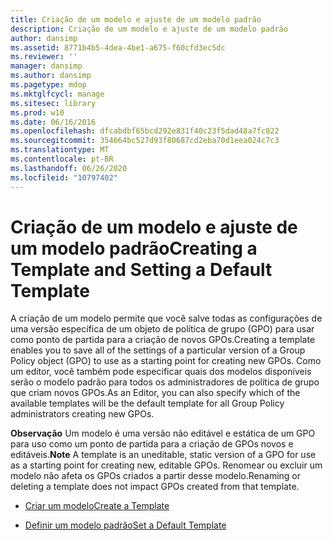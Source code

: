 ```yaml
---
title: Criação de um modelo e ajuste de um modelo padrão
description: Criação de um modelo e ajuste de um modelo padrão
author: dansimp
ms.assetid: 8771b4b5-4dea-4be1-a675-f60cfd3ec5dc
ms.reviewer: ''
manager: dansimp
ms.author: dansimp
ms.pagetype: mdop
ms.mktglfcycl: manage
ms.sitesec: library
ms.prod: w10
ms.date: 06/16/2016
ms.openlocfilehash: dfcabdbf65bcd292e831f40c23f5dad48a7fc022
ms.sourcegitcommit: 354664bc527d93f80687cd2eba70d1eea024c7c3
ms.translationtype: MT
ms.contentlocale: pt-BR
ms.lasthandoff: 06/26/2020
ms.locfileid: "10797402"
---
```

# <span data-ttu-id="63e23-103">Criação de um modelo e ajuste de um modelo padrão</span><span class="sxs-lookup"><span data-stu-id="63e23-103">Creating a Template and Setting a Default Template</span></span>


<span data-ttu-id="63e23-104">A criação de um modelo permite que você salve todas as configurações de uma versão específica de um objeto de política de grupo (GPO) para usar como ponto de partida para a criação de novos GPOs.</span><span class="sxs-lookup"><span data-stu-id="63e23-104">Creating a template enables you to save all of the settings of a particular version of a Group Policy object (GPO) to use as a starting point for creating new GPOs.</span></span> <span data-ttu-id="63e23-105">Como um editor, você também pode especificar quais dos modelos disponíveis serão o modelo padrão para todos os administradores de política de grupo que criam novos GPOs.</span><span class="sxs-lookup"><span data-stu-id="63e23-105">As an Editor, you can also specify which of the available templates will be the default template for all Group Policy administrators creating new GPOs.</span></span>

<span data-ttu-id="63e23-106">**Observação**  Um modelo é uma versão não editável e estática de um GPO para uso como um ponto de partida para a criação de GPOs novos e editáveis.</span><span class="sxs-lookup"><span data-stu-id="63e23-106">**Note** A template is an uneditable, static version of a GPO for use as a starting point for creating new, editable GPOs.</span></span> <span data-ttu-id="63e23-107">Renomear ou excluir um modelo não afeta os GPOs criados a partir desse modelo.</span><span class="sxs-lookup"><span data-stu-id="63e23-107">Renaming or deleting a template does not impact GPOs created from that template.</span></span>

 

-   [<span data-ttu-id="63e23-108">Criar um modelo</span><span class="sxs-lookup"><span data-stu-id="63e23-108">Create a Template</span></span>](create-a-template.md)

-   [<span data-ttu-id="63e23-109">Definir um modelo padrão</span><span class="sxs-lookup"><span data-stu-id="63e23-109">Set a Default Template</span></span>](set-a-default-template.md)

 

 





